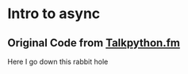 # Intro to async
## Original Code from [Talkpython.fm](https://training.talkpython.fm)

Here I go down this rabbit hole

